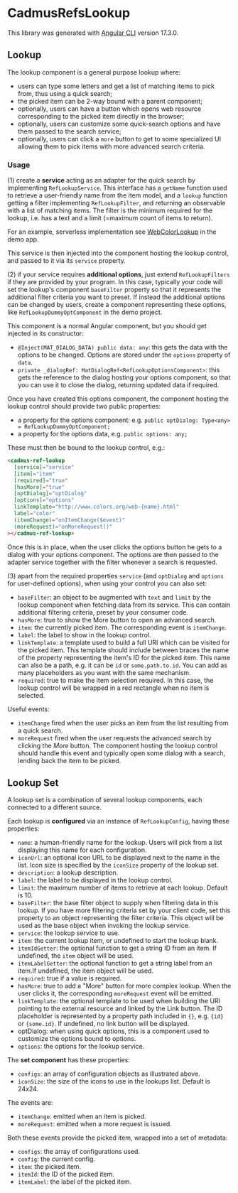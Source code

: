 # CadmusRefsLookup

This library was generated with [Angular CLI](https://github.com/angular/angular-cli) version 17.3.0.

## Lookup

The lookup component is a general purpose lookup where:

- users can type some letters and get a list of matching items to pick from, thus using a quick search;
- the picked item can be 2-way bound with a parent component;
- optionally, users can have a button which opens web resource corresponding to the picked item directly in the browser;
- optionally, users can customize some quick-search options and have them passed to the search service;
- optionally, users can click a `more` button to get to some specialized UI allowing them to pick items with more advanced search criteria.

### Usage

(1) create a **service** acting as an adapter for the quick search by implementing `RefLookupService`. This interface has a `getName` function used to retrieve a user-friendly name from the item model, and a `lookup` function getting a filter implementing `RefLookupFilter`, and returning an observable with a list of matching items. The filter is the minimum required for the lookup, i.e. has a text and a limit (=maximum count of items to return).

For an example, serverless implementation see [WebColorLookup](../../../src/app/refs/ref-lookup-pg/ref-lookup-pg.component.ts) in the demo app.

This service is then injected into the component hosting the lookup control, and passed to it via its `service` property.

(2) if your service requires **additional options**, just extend `RefLookupFilters` if they are provided by your program. In this case, typically your code will set the lookup's component `baseFilter` property so that it represents the additional filter criteria you want to preset. If instead the additional options can be changed by users, create a component representing these options, like  `RefLookupDummyOptComponent` in the demo project.

This component is a normal Angular component, but you should get injected in its constructor:

- `@Inject(MAT_DIALOG_DATA) public data: any`: this gets the data with the options to be changed. Options are stored under the `options` property of `data`.
- `private _dialogRef: MatDialogRef<RefLookupOptionsComponent>`: this gets the reference to the dialog hosting your options component, so that you can use it to close the dialog, returning updated data if required.

Once you have created this options component, the component hosting the lookup control should provide two public properties:

- a property for the options component: e.g. `public optDialog: Type<any> = RefLookupDummyOptComponent;`
- a property for the options data, e.g. `public options: any;`

These must then be bound to the lookup control, e.g.:

```html
<cadmus-ref-lookup
  [service]="service"
  [item]="item"
  [required]="true"
  [hasMore]="true"
  [optDialog]="optDialog"
  [options]="options"
  linkTemplate="http://www.colors.org/web-{name}.html"
  label="color"
  (itemChange)="onItemChange($event)"
  (moreRequest)="onMoreRequest()"
></cadmus-ref-lookup>
```

Once this is in place, when the user clicks the options button he gets to a dialog with your options component. The options are then passed to the adapter service together with the filter whenever a search is requested.

(3) apart from the required properties `service` (and `optDialog` and `options` for user-defined options), when using your control you can also set:

- `baseFilter`: an object to be augmented with `text` and `limit` by the lookup component when fetching data from its service. This can contain additional filtering criteria, preset by your consumer code.
- `hasMore`: true to show the More button to open an advanced search.
- `item`: the currently picked item. The corresponding event is `itemChange`.
- `label`: the label to show in the lookup control.
- `linkTemplate`: a template used to build a full URI which can be visited for the picked item. This template should include between braces the name of the property representing the item's ID for the picked item. This name can also be a path, e.g. it can be `id` or `some.path.to.id`. You can add as many placeholders as you want with the same mechanism.
- `required`: true to make the item selection required. In this case, the lookup control will be wrapped in a red rectangle when no item is selected.

Useful events:

- `itemChange` fired when the user picks an item from the list resulting from a quick search.
- `moreRequest` fired when the user requests the advanced search by clicking the *More* button. The component hosting the lookup control should handle this event and typically open some dialog with a search, lending back the item to be picked.

## Lookup Set

A lookup set is a combination of several lookup components, each connected to a different source.

Each lookup is **configured** via an instance of `RefLookupConfig`, having these properties:

- `name`: a human-friendly name for the lookup. Users will pick from a list displaying this name for each configuration.
- `iconUrl`: an optional icon URL to be displayed next to the name in the list. Icon size is specified by the `iconSize` property of the lookup set.
- `description`: a lookup description.
- `label`: the label to be displayed in the lookup control.
- `limit`: the maximum number of items to retrieve at each lookup. Default is 10.
- `baseFilter`: the base filter object to supply when filtering data in this lookup. If you have more filtering criteria set by your client code, set this property to an object representing the filter criteria. This object will be used as the base object when invoking the lookup service.
- `service`: the lookup service to use.
- `item`: the current lookup item, or undefined to start the lookup blank.
- `itemIdGetter`: the optional function to get a string ID from an item. If undefined, the `item` object will be used.
- `itemLabelGetter`: the optional function to get a string label from an item.If undefined, the item object will be used.
- `required`: true if a value is required.
- `hasMore`: true to add a "More" button for more complex lookup. When the user clicks it, the corresponding `moreRequest` event will be emitted.
- `linkTemplate`: the optional template to be used when building the URI pointing to the external resource and linked by the Link button. The ID placeholder is represented by a property path included in `{}`, e.g. `{id}` or `{some.id}`. If undefined, no link button will be displayed.
- optDialog: when using quick options, this is a component used to customize the options bound to options.
- `options`: the options for the lookup service.

The **set component** has these properties:

- `configs`: an array of configuration objects as illustrated above.
- `iconSize`: the size of the icons to use in the lookups list. Default is 24x24.

The events are:

- `itemChange`: emitted when an item is picked.
- `moreRequest`: emitted when a more request is issued.

Both these events provide the picked item, wrapped into a set of metadata:

- `configs`: the array of configurations used.
- `config`: the current config.
- `item`: the picked item.
- `itemId`: the ID of the picked item.
- `itemLabel`: the label of the picked item.
